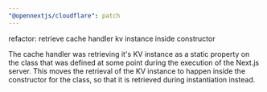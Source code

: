 ```yaml
---
"@opennextjs/cloudflare": patch
---
```


refactor: retrieve cache handler kv instance inside constructor

The cache handler was retrieving it's KV instance as a static property on the class that was defined at some point during the execution of the Next.js server. This moves the retrieval of the KV instance to happen inside the constructor for the class, so that it is retrieved during instantiation instead.

